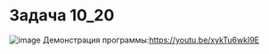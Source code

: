# Задача 10_20
![image](https://user-images.githubusercontent.com/90615074/148137658-3a8de101-464d-4bbc-9dcb-6c1894951d15.png)
Демонстрация программы:https://youtu.be/xykTu6wkI9E
